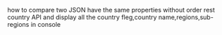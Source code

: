 how to  compare two JSON have the same properties without order
rest country API and display all the country fleg,country name,regions,sub-regions in console
